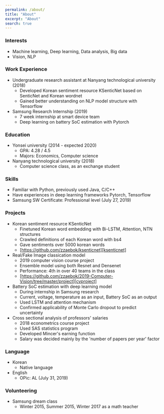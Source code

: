 ```yaml
---
permalink: /about/
title: "About"
excerpt: "About"
search: true
---
```



### Interests ###
- Machine learning, Deep learning, Data analysis, Big data
- Vision, NLP

### Work Experience ###
- Undergraduate research assistant at Nanyang technological university (2018)
  - Developed Korean sentiment resource KSenticNet based on SenticNet and Korean wordnet
  - Gained better understanding on NLP model structure with Tensorflow
- Samsung Research Internship (2019)
  - 7 week internship at smart device team
  - Deep learning on battery SoC estimation with Pytorch
  
### Education ###
- Yonsei university (2014 - expected 2020)
  - GPA: 4.28 / 4.5
  - Majors: Economics, Computer science
- Nanyang technological university (2018)
  - Computer science class, as an exchange student

### Skills ###
- Familiar with Python, previously used Java, C/C++
- Have experiences in deep learning frameworks Pytorch, Tensorflow
- Samsung SW Certificate: Professional level (July 27, 2019)

### Projects ###
- Korean sentiment resource KSenticNet
  - Finetuned Korean word embedding with Bi-LSTM, Attention, NTN structures
  - Crawled definitions of each Korean word with bs4
  - Gave sentiments over 5000 korean words
  - [https://github.com/zzaebok/ksenticnet][ksenticnet]
- Real/Fake Image classication model
  - 2019 computer vision course project
  - Ensemble model using both Resnet and Densenet
  - Performance: 4th in over 40 teams in the class
  - [https://github.com/zzaebok/2019-Computer-Vision/tree/master/project][cvproject]
- Battery SoC estimation with deep learning model
  - During internship in Samsung research
  - Current, voltage, temperature as an input, Battery SoC as an output
  - Used LSTM and attention mechanism
  - Confirmed applicability of Monte Carlo dropout to predict uncertainty
- Cross sectional analysis of professors' salaries
  - 2018 econometrics course project
  - Used SAS statistics program
  - Developed Mincer's earning function
  - Salary was decided mainly by the 'number of papers per year' factor 
  

### Language ###
- Korean
  - Native language
- English
  - OPic: AL (July 31, 2019)

### Volunteering ###
- Samsung dream class
  - Winter 2015, Summer 2015, Winter 2017 as a math teacher


[ksenticnet]: https://github.com/zzaebok/ksenticnet
[cvproject]: https://github.com/zzaebok/2019-Computer-Vision/tree/master/project
